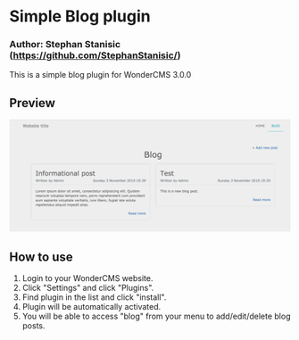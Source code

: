# Simple Blog plugin 
### Author: Stephan Stanisic (https://github.com/StephanStanisic/)

This is a simple blog plugin for WonderCMS 3.0.0

## Preview
![Plugin preview](/preview.jpg)

## How to use
1. Login to your WonderCMS website.
2. Click "Settings" and click "Plugins".
3. Find plugin in the list and click "install".
4. Plugin will be automatically activated.
5. You will be able to access "blog" from your menu to add/edit/delete blog posts.
